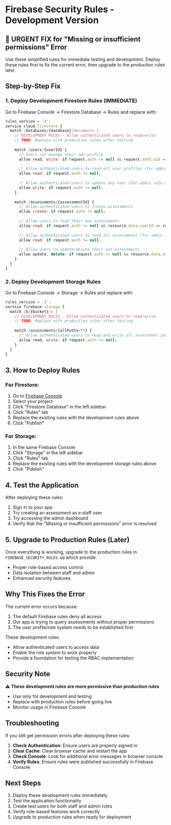 # Firebase Security Rules - Development Version

## 🚨 URGENT FIX for "Missing or insufficient permissions" Error

Use these simplified rules for immediate testing and development. Deploy these rules first to fix the current error, then upgrade to the production rules later.

## Step-by-Step Fix

### 1. Deploy Development Firestore Rules (IMMEDIATE)

Go to Firebase Console → Firestore Database → Rules and replace with:

```javascript
rules_version = '2';
service cloud.firestore {
  match /databases/{database}/documents {
    // DEVELOPMENT RULES - Allow authenticated users to read/write
    // TODO: Replace with production rules after testing
    
    match /users/{userId} {
      // Users can manage their own profile
      allow read, write: if request.auth != null && request.auth.uid == userId;
      
      // Allow authenticated users to read all user profiles (for admin functionality)
      allow read: if request.auth != null;
      
      // Allow authenticated users to update any user (for admin role changes)
      allow write: if request.auth != null;
    }
    
    match /assessments/{assessmentId} {
      // Allow authenticated users to create assessments
      allow create: if request.auth != null;
      
      // Allow users to read their own assessments
      allow read: if request.auth != null && resource.data.userId == request.auth.uid;
      
      // Allow authenticated users to read all assessments (for admin functionality)
      allow read: if request.auth != null;
      
      // Allow users to update/delete their own assessments
      allow update, delete: if request.auth != null && resource.data.userId == request.auth.uid;
    }
  }
}
```

### 2. Deploy Development Storage Rules

Go to Firebase Console → Storage → Rules and replace with:

```javascript
rules_version = '2';
service firebase.storage {
  match /b/{bucket}/o {
    // DEVELOPMENT RULES - Allow authenticated users to read/write
    // TODO: Replace with production rules after testing
    
    match /assessments/{allPaths=**} {
      // Allow authenticated users to read and write all assessment images
      allow read, write: if request.auth != null;
    }
  }
}
```

## 3. How to Deploy Rules

### For Firestore:
1. Go to [Firebase Console](https://console.firebase.google.com)
2. Select your project
3. Click "Firestore Database" in the left sidebar
4. Click "Rules" tab
5. Replace the existing rules with the development rules above
6. Click "Publish"

### For Storage:
1. In the same Firebase Console
2. Click "Storage" in the left sidebar
3. Click "Rules" tab
4. Replace the existing rules with the development storage rules above
5. Click "Publish"

## 4. Test the Application

After deploying these rules:
1. Sign in to your app
2. Try creating an assessment as a staff user
3. Try accessing the admin dashboard
4. Verify that the "Missing or insufficient permissions" error is resolved

## 5. Upgrade to Production Rules (Later)

Once everything is working, upgrade to the production rules in `FIREBASE_SECURITY_RULES.md` which provide:
- Proper role-based access control
- Data isolation between staff and admin
- Enhanced security features

## Why This Fixes the Error

The current error occurs because:
1. The default Firebase rules deny all access
2. Our app is trying to query assessments without proper permissions
3. The user profile/role system needs to be established first

These development rules:
- Allow authenticated users to access data
- Enable the role system to work properly
- Provide a foundation for testing the RBAC implementation

## Security Note

⚠️ **These development rules are more permissive than production rules**
- Use only for development and testing
- Replace with production rules before going live
- Monitor usage in Firebase Console

## Troubleshooting

If you still get permission errors after deploying these rules:

1. **Check Authentication**: Ensure users are properly signed in
2. **Clear Cache**: Clear browser cache and restart the app
3. **Check Console**: Look for additional error messages in browser console
4. **Verify Rules**: Ensure rules were published successfully in Firebase Console

## Next Steps

1. Deploy these development rules immediately
2. Test the application functionality
3. Create test users for both staff and admin roles
4. Verify role-based features work correctly
5. Upgrade to production rules when ready for deployment
